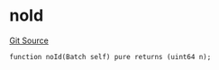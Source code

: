 # noId
[Git Source](https://github.com/lidofinance/community-staking-module/blob/ef5c94eed5211bf6c350512cf569895da670f26c/src/lib/QueueLib.sol)


```solidity
function noId(Batch self) pure returns (uint64 n);
```

